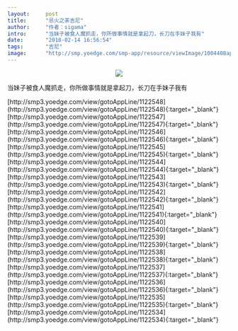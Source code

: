 ```yaml
---
layout:     post
title:      "忌火之荼吉尼"
author:     "作者：sigama"
intro:      "当妹子被食人魔抓走，你所做事情就是拿起刀，长刀在手妹子我有"
date:       "2018-02-14 16:56:54"
tags:       "吉尼"
image:      "http://smp.yoedge.com/smp-app/resource/viewImage/1004408appline.png"
---
```

<div style="text-align: center">
<p><img src="http://smp.yoedge.com/smp-app/resource/viewImage/1004408appline.png"/></p>
</div>
<p class="post-meta">
<span>当妹子被食人魔抓走，你所做事情就是拿起刀，长刀在手妹子我有</span>
</p>
[http://smp3.yoedge.com/view/gotoAppLine/1122548](http://smp3.yoedge.com/view/gotoAppLine/1122548){:target="_blank"}
[http://smp3.yoedge.com/view/gotoAppLine/1122547](http://smp3.yoedge.com/view/gotoAppLine/1122547){:target="_blank"}
[http://smp3.yoedge.com/view/gotoAppLine/1122546](http://smp3.yoedge.com/view/gotoAppLine/1122546){:target="_blank"}
[http://smp3.yoedge.com/view/gotoAppLine/1122545](http://smp3.yoedge.com/view/gotoAppLine/1122545){:target="_blank"}
[http://smp3.yoedge.com/view/gotoAppLine/1122544](http://smp3.yoedge.com/view/gotoAppLine/1122544){:target="_blank"}
[http://smp3.yoedge.com/view/gotoAppLine/1122543](http://smp3.yoedge.com/view/gotoAppLine/1122543){:target="_blank"}
[http://smp3.yoedge.com/view/gotoAppLine/1122542](http://smp3.yoedge.com/view/gotoAppLine/1122542){:target="_blank"}
[http://smp3.yoedge.com/view/gotoAppLine/1122541](http://smp3.yoedge.com/view/gotoAppLine/1122541){:target="_blank"}
[http://smp3.yoedge.com/view/gotoAppLine/1122540](http://smp3.yoedge.com/view/gotoAppLine/1122540){:target="_blank"}
[http://smp3.yoedge.com/view/gotoAppLine/1122539](http://smp3.yoedge.com/view/gotoAppLine/1122539){:target="_blank"}
[http://smp3.yoedge.com/view/gotoAppLine/1122538](http://smp3.yoedge.com/view/gotoAppLine/1122538){:target="_blank"}
[http://smp3.yoedge.com/view/gotoAppLine/1122537](http://smp3.yoedge.com/view/gotoAppLine/1122537){:target="_blank"}
[http://smp3.yoedge.com/view/gotoAppLine/1122536](http://smp3.yoedge.com/view/gotoAppLine/1122536){:target="_blank"}
[http://smp3.yoedge.com/view/gotoAppLine/1122535](http://smp3.yoedge.com/view/gotoAppLine/1122535){:target="_blank"}
[http://smp3.yoedge.com/view/gotoAppLine/1122534](http://smp3.yoedge.com/view/gotoAppLine/1122534){:target="_blank"}


